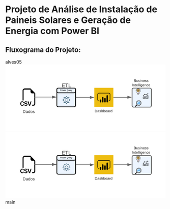 # Projeto de Análise de Instalação de Paineis Solares e Geração de Energia com Power BI

## Fluxograma do Projeto:

alves05
<img src='./img/workflow/workflow.png' width=610>
<img src='./img/workflow/workflow.png' width=600>
main
